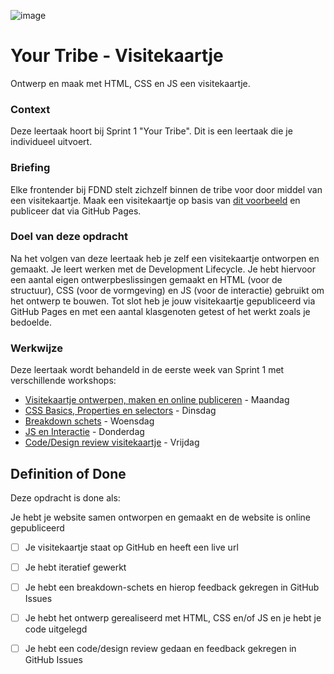 
![image](https://user-images.githubusercontent.com/1391509/188114337-54f6a9eb-dc0c-42e9-a455-6ac636edb7c6.jpeg)

# Your Tribe - Visitekaartje

Ontwerp en maak met HTML, CSS en JS een visitekaartje.

### Context

Deze leertaak hoort bij Sprint 1 "Your Tribe". Dit is een leertaak die je individueel uitvoert.


### Briefing

Elke frontender bij FDND stelt zichzelf binnen de tribe voor door middel van een visitekaartje. Maak een visitekaartje op basis van [dit voorbeeld](https://fdnd-task.github.io/your-tribe-profile-card/) en publiceer dat via GitHub Pages.


### Doel van deze opdracht

Na het volgen van deze leertaak heb je zelf een visitekaartje ontworpen en gemaakt. Je leert werken met de Development Lifecycle. Je hebt hiervoor een aantal eigen ontwerpbeslissingen gemaakt en HTML (voor de structuur), CSS (voor de vormgeving) en JS (voor de interactie) gebruikt om het ontwerp te bouwen. Tot slot heb je jouw visitekaartje gepubliceerd via GitHub Pages en met een aantal klasgenoten getest of het werkt zoals je bedoelde.



### Werkwijze

Deze leertaak wordt behandeld in de eerste week van Sprint 1 met verschillende workshops:

- [Visitekaartje ontwerpen, maken en online publiceren](visitekaartje-ontwerpen-maken-en-online-publiceren.md) - Maandag
- [CSS Basics, Properties en selectors](css-basics-properties-en-selectors.md) - Dinsdag
- [Breakdown schets](breakdown-schets.md) - Woensdag
- [JS en Interactie](js-en-interactie.md) - Donderdag
- [Code/Design review visitekaartje](code-design-review-visitekaartje.md) - Vrijdag




## Definition of Done

Deze opdracht is done als:

Je hebt je website samen ontworpen en gemaakt en de website is online gepubliceerd

- [ ] Je visitekaartje staat op GitHub en heeft een live url
- [ ] Je hebt iteratief gewerkt
- [ ] Je hebt een breakdown-schets en hierop feedback gekregen in GitHub Issues
- [ ] Je hebt het ontwerp gerealiseerd met HTML, CSS en/of JS en je hebt je code uitgelegd
- [ ] Je hebt een code/design review gedaan en feedback gekregen in GitHub Issues

